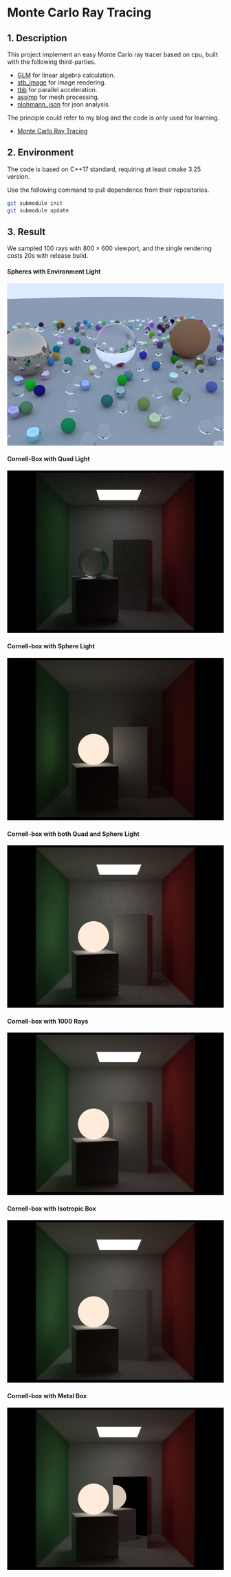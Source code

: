 # Monte Carlo Ray Tracing

## 1. Description

This project implement an easy Monte Carlo ray tracer based on cpu, built with the following third-parties.

- [GLM](https://github.com/g-truc/glm) for linear algebra calculation.
- [stb_image](https://github.com/nothings/stb) for image rendering.
- [tbb](https://github.com/oneapi-src/oneTBB) for parallel acceleration.
- [assimp](https://github.com/assimp/assimp) for mesh processing.
- [nlohmann_json](https://github.com/nlohmann/json) for json analysis.

The principle could refer to my blog and the code is only used for learning. 

- [Monte Carlo Ray Tracing](http://blog.leanote.com/post/chty_syq/Ray-Tracing-1)


## 2. Environment

The code is based on C++17 standard, requiring at least cmake 3.25 version.

Use the following command to pull dependence from their repositories. 

``` bash
git submodule init
git submodule update
```

## 3. Result

We sampled $100$ rays with $800 \times 600$ viewport, and the single rendering costs 20s with release build.

#### Spheres with Environment Light

![](results/spheres.png)

#### Cornell-Box with Quad Light

![](results/cornell_box_0.png)

#### Cornell-box with Sphere Light

![](results/cornell_box_1.png)

#### Cornell-box with both Quad and Sphere Light

![](results/cornell_box_2.png)

#### Cornell-box with 1000 Rays

![](results/cornell_box_3.png)

#### Cornell-box with Isotropic Box

![](results/cornell_box_5.png)

#### Cornell-box with Metal Box

![](results/cornell_box_4.png)

